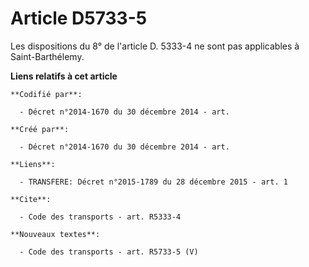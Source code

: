 # Article D5733-5

Les dispositions du 8° de l'article D. 5333-4 ne sont pas applicables à Saint-Barthélemy.

**Liens relatifs à cet article**

	**Codifié par**:

	  - Décret n°2014-1670 du 30 décembre 2014 - art.

	**Créé par**:

	  - Décret n°2014-1670 du 30 décembre 2014 - art.

	**Liens**:

	  - TRANSFERE: Décret n°2015-1789 du 28 décembre 2015 - art. 1

	**Cite**:

	  - Code des transports - art. R5333-4

	**Nouveaux textes**:

	  - Code des transports - art. R5733-5 (V)
